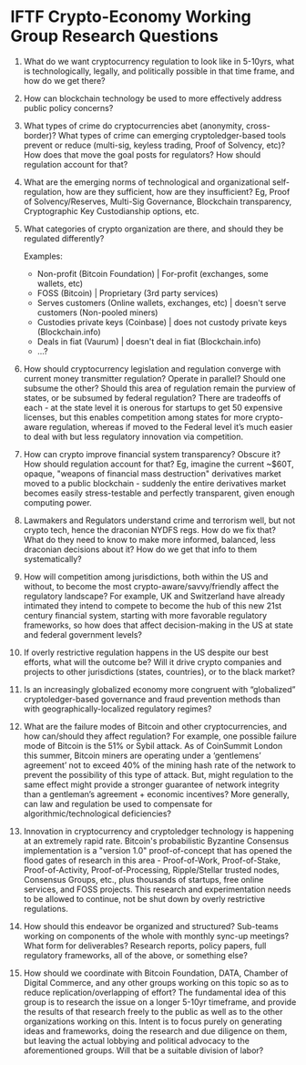 IFTF Crypto-Economy Working Group Research Questions
==================

1.  What do we want cryptocurrency regulation to look like in 5-10yrs, what is technologically, legally, and politically possible in that time frame, and how do we get there?

2.  How can blockchain technology be used to more effectively address public policy concerns?

3.  What types of crime do cryptocurrencies abet (anonymity, cross-border)?  What types of crime can emerging cryptoledger-based tools prevent or reduce (multi-sig, keyless trading, Proof of Solvency, etc)?  How does that move the goal posts for regulators?  How should regulation account for that?

4.  What are the emerging norms of technological and organizational self-regulation, how are they sufficient, how are they insufficient?  Eg, Proof of Solvency/Reserves, Multi-Sig Governance, Blockchain transparency, Cryptographic Key Custodianship options, etc.

5.  What categories of crypto organization are there, and should they be regulated differently?

    Examples:

    * Non-profit (Bitcoin Foundation) | For-profit (exchanges, some wallets, etc)
    * FOSS (Bitcoin) | Proprietary (3rd party services)
    * Serves customers (Online wallets, exchanges, etc) | doesn't serve customers (Non-pooled miners)
    * Custodies private keys (Coinbase) | does not custody private keys (Blockchain.info)
    * Deals in fiat (Vaurum) | doesn't deal in fiat (Blockchain.info)
    * …?

6.  How should cryptocurrency legislation and regulation converge with current money transmitter regulation?  Operate in parallel?  Should one subsume the other?  Should this area of regulation remain the purview of states, or be subsumed by federal regulation?  There are tradeoffs of each - at the state level it is onerous for startups to get 50 expensive licenses, but this enables competition among states for more crypto-aware regulation, whereas if moved to the Federal level it’s much easier to deal with but less regulatory innovation via competition.

7.  How can crypto improve financial system transparency?  Obscure it?  How should regulation account for that?  Eg, imagine the current ~$60T, opaque, "weapons of financial mass destruction" derivatives market moved to a public blockchain - suddenly the entire derivatives market becomes easily stress-testable and perfectly transparent, given enough computing power.

8.  Lawmakers and Regulators understand crime and terrorism well, but not crypto tech, hence the draconian NYDFS regs.  How do we fix that?  What do they need to know to make more informed, balanced, less draconian decisions about it? How do we get that info to them systematically?

9.  How will competition among jurisdictions, both within the US and without, to become the most crypto-aware/savvy/friendly affect the regulatory landscape?  For example, UK and Switzerland have already intimated they intend to compete to become the hub of this new 21st century financial system, starting with more favorable regulatory frameworks, so how does that affect decision-making in the US at state and federal government levels?

11.  If overly restrictive regulation happens in the US despite our best efforts, what will the outcome be?  Will it drive crypto companies and projects to other jurisdictions (states, countries), or to the black market?

12.  Is an increasingly globalized economy more congruent with “globalized” cryptoledger-based governance and fraud prevention methods than with geographically-localized regulatory regimes?

13.  What are the failure modes of Bitcoin and other cryptocurrencies, and how can/should they affect regulation?  For example, one possible failure mode of Bitcoin is the 51% or Sybil attack.  As of CoinSummit London this summer, Bitcoin miners are operating under a ‘gentlemens’ agreement’ not to exceed 40% of the mining hash rate of the network to prevent the possibility of this type of attack.  But, might regulation to the same effect might provide a stronger guarantee of network integrity than a gentleman’s agreement + economic incentives?  More generally, can law and regulation be used to compensate for algorithmic/technological deficiencies?

14.  Innovation in cryptocurrency and cryptoledger technology is happening at an extremely rapid rate.  Bitcoin's probabilistic Byzantine Consensus implementation is a "version 1.0" proof-of-concept that has opened the flood gates of research in this area - Proof-of-Work, Proof-of-Stake, Proof-of-Activity, Proof-of-Processing, Ripple/Stellar trusted nodes, Consensus Groups, etc., plus thousands of startups, free online services, and FOSS projects.  This research and experimentation needs to be allowed to continue, not be shut down by overly restrictive regulations.

15.  How should this endeavor be organized and structured?  Sub-teams working on components of the whole with monthly sync-up meetings?  What form for deliverables?  Research reports, policy papers, full regulatory frameworks, all of the above, or something else? 

16.  How should we coordinate with Bitcoin Foundation, DATA, Chamber of Digital Commerce, and any other groups working on this topic so as to reduce replication/overlapping of effort?  The fundamental idea of this group is to research the issue on a longer 5-10yr timeframe, and provide the results of that research freely to the public as well as to the other organizations working on this.  Intent is to focus purely on generating ideas and frameworks, doing the research and due diligence on them, but leaving the actual lobbying and political advocacy to the aforementioned groups.  Will that be a suitable division of labor?
